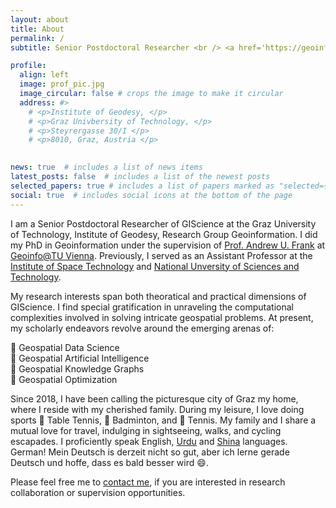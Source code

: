 ```yaml
---
layout: about
title: About
permalink: /
subtitle: Senior Postdoctoral Researcher <br /> <a href='https://geoinfo-tugraz.github.io/'>Research Group Geoinformation @ TUGraz</a>  #<a href='#'>Affiliations</a>. Senior Postdoctoral Researcher . Contacts. Moto. Etc.

profile:
  align: left
  image: prof_pic.jpg
  image_circular: false # crops the image to make it circular
  address: #>
    # <p>Institute of Geodesy, </p>
    # <p>Graz Univbersity of Technology, </p>
    # <p>Steyrergasse 30/I </p>
    # <p>8010, Graz, Austria </p>
  

news: true  # includes a list of news items
latest_posts: false  # includes a list of the newest posts
selected_papers: true # includes a list of papers marked as "selected={true}"
social: true  # includes social icons at the bottom of the page
---
```

I am a Senior Postdoctoral Researcher of GIScience at the Graz University of Technology, Institute of Geodesy, Research Group Geoinformation. I did my PhD in Geoinformation under the supervision of [Prof. Andrew U. Frank](https://frank.gerastree.at/) at [Geoinfo@TU Vienna](https://geoinfo.geo.tuwien.ac.at/). Previously, I served as an Assistant Professor at the [Institute of Space Technology](http://www.ist.edu.pk) and [National Unversity of Sciences and Technology](https://nust.edu.pk).

My research interests span both theoratical and practical dimensions of GIScience.  I find special gratification in unraveling the computational complexities involved in solving intricate geospatial problems. At present, my scholarly endeavors revolve around the emerging arenas of:

:book: Geospatial Data Science <br>
:book: Geospatial  Artificial Intelligence <br>
:book: Geospatial  Knowledge Graphs <br>
:book: Geospatial  Optimization <br>

Since 2018, I have been calling the picturesque city of Graz my home, where I reside with my cherished family. During my leisure, I love doing sports 🏓 Table Tennis, 🏸 Badminton, and 🎾 Tennis. My family and I share a mutual love for travel, indulging in sightseeing, walks, and cycling escapades. I proficiently speak English, [Urdu](https://en.wikipedia.org/wiki/Urdu) and [Shina](https://en.wikipedia.org/wiki/Shina_language) languages. German! Mein Deutsch is derzeit nicht so gut, aber ich lerne gerade Deutsch und hoffe, dass es bald besser wird :smile:.
<!-- I am living in the lovely city of Graz since 2018 with my family.  In my spare time I love doing sports (:faTableTennisPaddleBall:, :badminton:, :soccer:) and spending time with my family. We love traveling, site seeing, walking and cycling together. I proficiently speack English, Urdu and Shina languages. German! Mein Deutsch is derzeit nicht so gut, aber ich lerne gerade Deutsch und hoffe, dass es bald besser wird :smile:. -->

Please feel free me to [contact me](/contact/), if you are interested in research collaboration or supervision opportunities.


<!-- Write your biography here. Tell the world about yourself. Link to your favorite [subreddit](http://reddit.com). You can put a picture in, too. The code is already in, just name your picture `prof_pic.jpg` and put it in the `img/` folder.

Put your address / P.O. box / other info right below your picture. You can also disable any of these elements by editing `profile` property of the YAML header of your `_pages/about.md`. Edit `_bibliography/papers.bib` and Jekyll will render your [publications page](/al-folio/publications/) automatically.

Link to your social media connections, too. This theme is set up to use [Font Awesome icons](http://fortawesome.github.io/Font-Awesome/) and [Academicons](https://jpswalsh.github.io/academicons/), like the ones below. Add your Facebook, Twitter, LinkedIn, Google Scholar, or just disable all of them. -->
